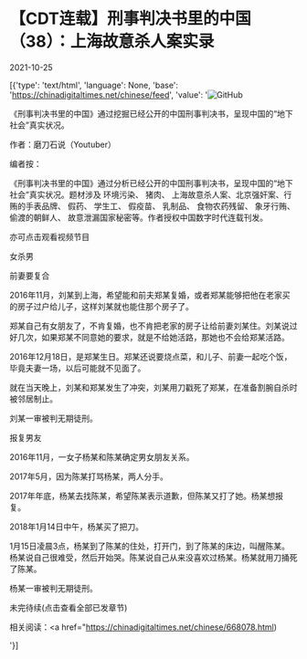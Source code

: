 # 【CDT连载】刑事判决书里的中国（38）：上海故意杀人案实录

2021-10-25

[{'type': 'text/html', 'language': None, 'base': 'https://chinadigitaltimes.net/chinese/feed', 'value': '![GitHub](https://chinadigitaltimes.net/chinese/files/2021/09/刑事判决书里的中国-791x1024.jpg)



《刑事判决书里的中国》通过挖掘已经公开的中国刑事判决书，呈现中国的“地下社会”真实状况。 

作者：磨刀石说（Youtuber）



编者按：

《刑事判决书里的中国》通过分析已经公开的中国刑事判决书，呈现中国的“地下社会”真实状况。题材涉及 环境污染、 猪肉、 上海故意杀人案、北京强奸案、行贿的手表品牌、 假药、 学生工、 假疫苗、 乳制品、 食物农药残留、 象牙行贿、 偷渡的朝鲜人、 故意泄漏国家秘密等。作者授权中国数字时代连载刊发。

亦可点击观看视频节目





女杀男

前妻要复合

2016年11月，刘某到上海，希望能和前夫郑某复婚，或者郑某能够把他在老家买的房子过户给儿子，这样刘某就也能住那个房子了。

郑某自己有女朋友了，不肯复婚，也不肯把老家的房子让给前妻刘某住。刘某说过好几次，如果郑某不同意她的要求，就是不给她活路，那她也不会给郑某活路。

2016年12月18日，是郑某生日。郑某还说要烧点菜，和儿子、前妻一起吃个饭，毕竟夫妻一场，以后可能就不见面了。

就在当天晚上，刘某和郑某发生了冲突，刘某用刀戳死了郑某，在准备割腕自杀时被邻居制止。

刘某一审被判无期徒刑。

报复男友

2016年11月，一女子杨某和陈某确定男女朋友关系。

2017年5月，因为陈某打骂杨某，两人分手。

2017年年底，杨某去找陈某，希望陈某表示道歉，但陈某又打了她。杨某想报复。

2018年1月14日中午，杨某买了把刀。

1月15日凌晨3点，杨某到了陈某的住处，打开门，到了陈某的床边，叫醒陈某。杨某说自己很难受，然后开始哭。陈某说自己从来没喜欢过杨某。杨某就用刀捅死了陈某。

杨某一审被判无期徒刑。

未完待续(点击查看全部已发章节)



相关阅读：<a href="https://chinadigitaltimes.net/chinese/668078.html)

'}]